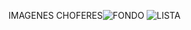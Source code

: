 IMAGENES CHOFERES![FONDO](https://github.com/user-attachments/assets/97b8e7e0-069b-44f9-bf01-c0965815ebae)
![LISTA](https://github.com/user-attachments/assets/3b47a13d-e064-405b-beda-83a46832d168)
